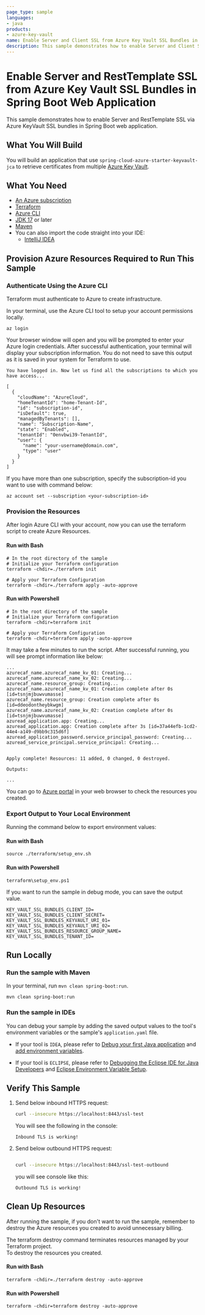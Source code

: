 ```yaml
---
page_type: sample
languages:
- java
products:
- azure-key-vault
name: Enable Server and Client SSL from Azure Key Vault SSL Bundles in Spring Boot Application
description: This sample demonstrates how to enable Server and Client SSL via Azure KeyVault SSL bundles in Spring Boot application.
---
```


# Enable Server and RestTemplate SSL from Azure Key Vault SSL Bundles in Spring Boot Web Application

This sample demonstrates how to enable Server and RestTemplate SSL via Azure KeyVault SSL bundles in Spring Boot web application.

## What You Will Build

You will build an application that use `spring-cloud-azure-starter-keyvault-jca` to retrieve certificates from multiple [Azure Key Vault](https://azure.microsoft.com/services/key-vault/).

## What You Need

- [An Azure subscription](https://azure.microsoft.com/free/)
- [Terraform](https://www.terraform.io/)
- [Azure CLI](https://docs.microsoft.com/cli/azure/install-azure-cli)
- [JDK 17](https://www.oracle.com/java/technologies/downloads/) or later
- [Maven](https://maven.apache.org/download.cgi)
- You can also import the code straight into your IDE:
    - [IntelliJ IDEA](https://www.jetbrains.com/idea/download)

## Provision Azure Resources Required to Run This Sample

### Authenticate Using the Azure CLI
Terraform must authenticate to Azure to create infrastructure.

In your terminal, use the Azure CLI tool to setup your account permissions locally.

```shell
az login
```

Your browser window will open and you will be prompted to enter your Azure login credentials. After successful authentication, your terminal will display your subscription information. You do not need to save this output as it is saved in your system for Terraform to use.

```shell
You have logged in. Now let us find all the subscriptions to which you have access...

[
  {
    "cloudName": "AzureCloud",
    "homeTenantId": "home-Tenant-Id",
    "id": "subscription-id",
    "isDefault": true,
    "managedByTenants": [],
    "name": "Subscription-Name",
    "state": "Enabled",
    "tenantId": "0envbwi39-TenantId",
    "user": {
      "name": "your-username@domain.com",
      "type": "user"
    }
  }
]
```

If you have more than one subscription, specify the subscription-id you want to use with command below: 
```shell
az account set --subscription <your-subscription-id>
```

### Provision the Resources
After login Azure CLI with your account, now you can use the terraform script to create Azure Resources.

#### Run with Bash

```shell
# In the root directory of the sample
# Initialize your Terraform configuration
terraform -chdir=./terraform init

# Apply your Terraform Configuration
terraform -chdir=./terraform apply -auto-approve

```

#### Run with Powershell

```shell
# In the root directory of the sample
# Initialize your Terraform configuration
terraform -chdir=terraform init

# Apply your Terraform Configuration
terraform -chdir=terraform apply -auto-approve

```

It may take a few minutes to run the script. After successful running, you will see prompt information like below:

```shell
...
azurecaf_name.azurecaf_name_kv_01: Creating...
azurecaf_name.azurecaf_name_kv_02: Creating...
azurecaf_name.resource_group: Creating...
azurecaf_name.azurecaf_name_kv_01: Creation complete after 0s [id=tsnjmjbuwvumasse]
azurecaf_name.resource_group: Creation complete after 0s [id=ddeodontheybkwgm]
azurecaf_name.azurecaf_name_kv_02: Creation complete after 0s [id=tsnjmjbuwvumasse]
azuread_application.app: Creating...
azuread_application.app: Creation complete after 3s [id=37a44efb-1cd2-44e4-a149-d9bb9c315d6f]
azuread_application_password.service_principal_password: Creating...
azuread_service_principal.service_principal: Creating...


Apply complete! Resources: 11 added, 0 changed, 0 destroyed.

Outputs:

...

```

You can go to [Azure portal](https://ms.portal.azure.com/) in your web browser to check the resources you created.

### Export Output to Your Local Environment
Running the command below to export environment values:

#### Run with Bash

```shell
source ./terraform/setup_env.sh
```

#### Run with Powershell

```shell
terraform\setup_env.ps1
```

If you want to run the sample in debug mode, you can save the output value.

```shell
KEY_VAULT_SSL_BUNDLES_CLIENT_ID=
KEY_VAULT_SSL_BUNDLES_CLIENT_SECRET=
KEY_VAULT_SSL_BUNDLES_KEYVAULT_URI_01=
KEY_VAULT_SSL_BUNDLES_KEYVAULT_URI_02=
KEY_VAULT_SSL_BUNDLES_RESOURCE_GROUP_NAME=
KEY_VAULT_SSL_BUNDLES_TENANT_ID=
```

## Run Locally

### Run the sample with Maven

In your terminal, run `mvn clean spring-boot:run`.

```shell
mvn clean spring-boot:run
```

### Run the sample in IDEs

You can debug your sample by adding the saved output values to the tool's environment variables or the sample's `application.yaml` file.

* If your tool is `IDEA`, please refer to [Debug your first Java application](https://www.jetbrains.com/help/idea/debugging-your-first-java-application.html) and [add environment variables](https://www.jetbrains.com/help/objc/add-environment-variables-and-program-arguments.html#add-environment-variables).

* If your tool is `ECLIPSE`, please refer to [Debugging the Eclipse IDE for Java Developers](https://www.eclipse.org/community/eclipse_newsletter/2017/june/article1.php) and [Eclipse Environment Variable Setup](https://examples.javacodegeeks.com/desktop-java/ide/eclipse/eclipse-environment-variable-setup-example/).

## Verify This Sample

1. Send below inbound HTTPS request:

   ```bash
   curl --insecure https://localhost:8443/ssl-test
   ```
   
   You will see the following in the console:
   
   ```console
   Inbound TLS is working!
   ```

2. Send below outbound HTTPS request:

   ```bash
   
   curl --insecure https://localhost:8443/ssl-test-outbound
   ```
   
   you will see console like this:
   
   ```console
   Outbound TLS is working!
   ```

## Clean Up Resources
After running the sample, if you don't want to run the sample, remember to destroy the Azure resources you created to avoid unnecessary billing.

The terraform destroy command terminates resources managed by your Terraform project.   
To destroy the resources you created.

#### Run with Bash

```shell
terraform -chdir=./terraform destroy -auto-approve
```

#### Run with Powershell

```shell
terraform -chdir=terraform destroy -auto-approve
```
